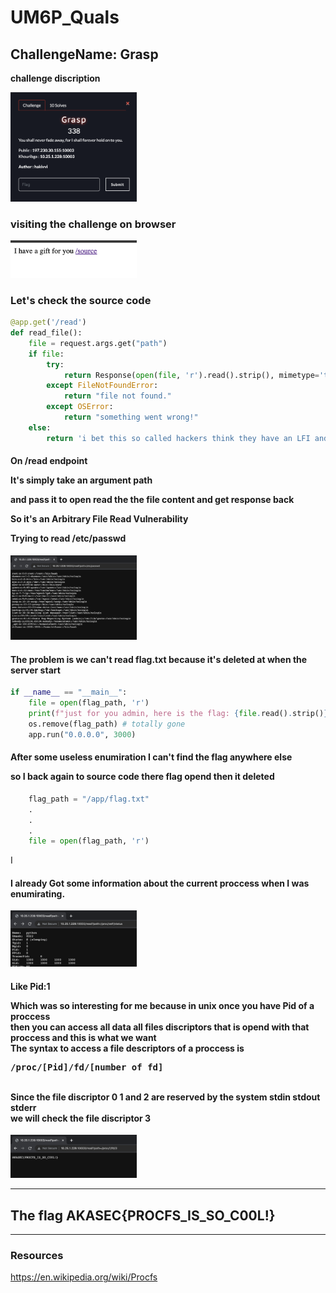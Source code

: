 # UM6P_Quals

## ChallengeName: Grasp



<strong>challenge discription</strong>

<img src='./assets/1.png' style="max-width:40%">



<h3>visiting the challenge on browser</h3>

<img src='./assets/2.png' style="max-width:40%">

<h3>Let's check the source code</h3>

```python
@app.get('/read')
def read_file():
    file = request.args.get("path")
    if file:
        try:
            return Response(open(file, 'r').read().strip(), mimetype='text/plain')
        except FileNotFoundError:
            return "file not found."
        except OSError:
            return "something went wrong!"
    else:
        return 'i bet this so called hackers think they have an LFI and they can just read the flag, guess what i deleted it!<br><br><img src="https://media.tenor.com/OCaZHb79uGAAAAAC/black-beard.gif" width="900" height="500"></img>'
```
<h4>
On <strong>/read</strong> endpoint

It's simply take an argument <strong>path</strong>

and pass it to <strong>open</strong> read the the file content and get response back

So it's an <strong>Arbitrary File Read</strong> Vulnerability

Trying to read /etc/passwd
</h4>

<img src='./assets/3.png' style="max-width:40%">


<h4>
The problem is we can't read <strong>flag.txt</strong>
because it's deleted at when the server start
</h4>

```python
if __name__ == "__main__":
    file = open(flag_path, 'r')
    print(f"just for you admin, here is the flag: {file.read().strip()}")
    os.remove(flag_path) # totally gone
    app.run("0.0.0.0", 3000)
```

<h4>
After some useless enumiration I can't find the <strong>flag</strong> anywhere else

so I back again to source code there flag opend then it deleted
</h4>

```python
    flag_path = "/app/flag.txt"
    .
    .
    .
    file = open(flag_path, 'r')
```

I<h4>I already Got some information about the current proccess when I was enumirating.</h4>

<img src='./assets/4.png' style="max-width:40%">


<h4>Like <strong>Pid:1</strong>

Which was so interesting for me because in unix once you have <strong>Pid</strong> of a proccess<br/>
then you can access all data all files discriptors that is opend with that proccess and this is what we want<br/>
The syntax to access a file descriptors of a proccess is <pre>/proc/[Pid]/fd/[number of fd]</pre><br/>
Since the file discriptor 0 1 and 2 are reserved by the system stdin stdout stderr<br/>
we will check the file discriptor 3
</h4>

<img src='./assets/5.png' style="max-width:40%">


<hr/>
<h2>The flag  <strong>AKASEC{PROCFS_IS_SO_C00L!}</strong></h2>

<hr/>
<h3>Resources</h3>
<a href='https://en.wikipedia.org/wiki/Procfs'>https://en.wikipedia.org/wiki/Procfs</a>